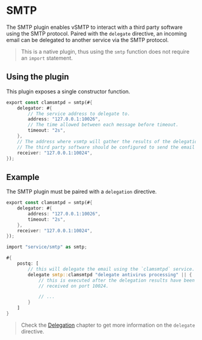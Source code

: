 # SMTP

The SMTP plugin enables vSMTP to interact with a third party software using the SMTP protocol.
Paired with the `delegate` directive, an incoming email can be delegated to another service via the SMTP protocol.

> This is a native plugin, thus using the `smtp` function does not require an `import` statement.

## Using the plugin

This plugin exposes a single constructor function.

```rust
export const clamsmtpd = smtp(#{
    delegator: #{
        // The service address to delegate to.
        address: "127.0.0.1:10026",
        // The time allowed between each message before timeout.
        timeout: "2s",
    },
    // The address where vsmtp will gather the results of the delegation.
    // The third party software should be configured to send the email back at this address.
    receiver: "127.0.0.1:10024",
});
```

## Example

The SMTP plugin must be paired with a `delegation` directive.

```rust
export const clamsmtpd = smtp(#{
    delegator: #{
        address: "127.0.0.1:10026",
        timeout: "2s",
    },
    receiver: "127.0.0.1:10024",
});
```

```rust
import "service/smtp" as smtp;

#{
    postq: [
        // this will delegate the email using the `clamsmtpd` service.
        delegate smtp::clamsmtpd "delegate antivirus processing" || {
            // this is executed after the delegation results have been
            // received on port 10024.

            // ...
        }
    ]
}
```

> Check the [Delegation](/src/filtering/delegation.md) chapter to get more information on the `delegate` directive.
